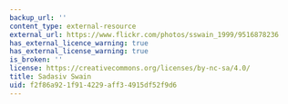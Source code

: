 ```yaml
---
backup_url: ''
content_type: external-resource
external_url: https://www.flickr.com/photos/sswain_1999/9516878236
has_external_licence_warning: true
has_external_license_warning: true
is_broken: ''
license: https://creativecommons.org/licenses/by-nc-sa/4.0/
title: Sadasiv Swain
uid: f2f86a92-1f91-4229-aff3-4915df52f9d6
---
```

